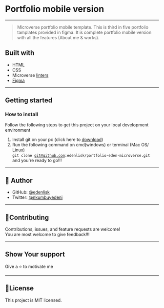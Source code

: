 # Portfolio mobile version
***
>Microverse portfolio mobile template. This is third in five portfolio tamplates provided in figma.
It is complete portfolio mobile version with all the features (About me & works).

## Built with
* HTML
* CSS
* Microverse [linters](https://github.com/microverseinc/linters-config/tree/master/html-css)
* [Figma](figma.com/file/l7SqJ3ZfkAKih9sFxvWSR4/Microverse-Student-Project-1?node-id=48%3A988)
***
## Getting started
### How to install
Follow the following steps to get this project on your local development environment <br>
1. Install git on your pc (click here to [download](https://github.com/git-for-windows/git/releases/download/v2.38.1.windows.1/Git-2.38.1-64-bit.exe)) <br>
2. Run the following command on cmd(windows) or terminal (Mac OS/ Linux) <br>
<code>git clone git@github.com:edenlisk/portfolio-eden-microverse.git</code><br>and you're ready to go!!!
***
## 👤 Author
* GitHub: [@edenlisk](https://github.com/edenlisk)
* Twitter: [@nkumbuyedeni](https://twitter.com/nkumbuyedeni)
***
## 🤝Contributing
Contributions, issues, and feature requests are welcome!<br>
You are most welcome to give feedback!!!
***
## Show Your support
Give a ⭐ to motivate me
***
## 📝License
This project is MIT licensed.